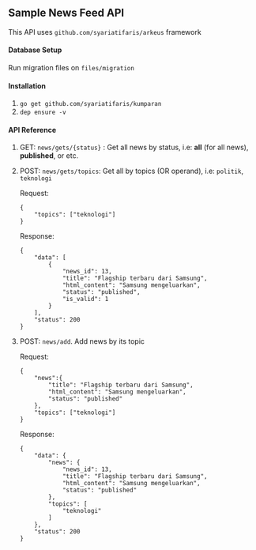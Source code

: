 ## Sample News Feed API

This API uses `github.com/syariatifaris/arkeus` framework

#### Database Setup

Run migration files on `files/migration`

#### Installation

1. `go get github.com/syariatifaris/kumparan`
2. `dep ensure -v`


#### API Reference

1. GET: `news/gets/{status}` : Get all news by status, i.e: **all** (for all news), **published**, or etc.
2. POST: `news/gets/topics`: Get all by topics (OR operand), i.e: `politik`, `teknologi`

    Request:
    ```$xslt
    {
        "topics": ["teknologi"]
    }
    ```
    
    Response:
    ```$xslt
    {
        "data": [
            {
                "news_id": 13,
                "title": "Flagship terbaru dari Samsung",
                "html_content": "Samsung mengeluarkan",
                "status": "published",
                "is_valid": 1
            }
        ],
        "status": 200
    }
    ```

3. POST: `news/add`. Add news by its topic
    
    Request:
    
    ```$xslt
    {
        "news":{
            "title": "Flagship terbaru dari Samsung",
            "html_content": "Samsung mengeluarkan",
            "status": "published"
        },
        "topics": ["teknologi"]
    }
    ```
    
    Response:
    ```$xslt
    {
        "data": {
            "news": {
                "news_id": 13,
                "title": "Flagship terbaru dari Samsung",
                "html_content": "Samsung mengeluarkan",
                "status": "published"
            },
            "topics": [
                "teknologi"
            ]
        },
        "status": 200
    }
    ```
